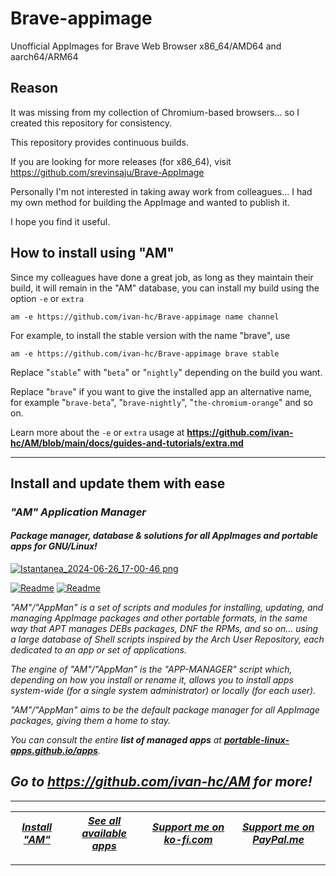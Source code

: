 # Brave-appimage
Unofficial AppImages for Brave Web Browser x86_64/AMD64 and aarch64/ARM64

## Reason
It was missing from my collection of Chromium-based browsers... so I created this repository for consistency.

This repository provides continuous builds.

If you are looking for more releases (for x86_64), visit https://github.com/srevinsaju/Brave-AppImage

Personally I'm not interested in taking away work from colleagues... I had my own method for building the AppImage and wanted to publish it.

I hope you find it useful.

## How to install using "AM"
Since my colleagues have done a great job, as long as they maintain their build, it will remain in the "AM" database, you can install my build using the option `-e` or `extra`
```
am -e https://github.com/ivan-hc/Brave-appimage name channel
```
For example, to install the stable version with the name "brave", use
```
am -e https://github.com/ivan-hc/Brave-appimage brave stable
```
Replace "`stable`" with "`beta`" or "`nightly`" depending on the build you want.

Replace "`brave`" if you want to give the installed app an alternative name, for example "`brave-beta`", "`brave-nightly`", "`the-chromium-orange`" and so on.

Learn more about the `-e` or `extra` usage at **https://github.com/ivan-hc/AM/blob/main/docs/guides-and-tutorials/extra.md**

------------------------------------------------------------------------

## Install and update them with ease

### *"*AM*" Application Manager* 
#### *Package manager, database & solutions for all AppImages and portable apps for GNU/Linux!*

[![Istantanea_2024-06-26_17-00-46 png](https://github.com/ivan-hc/AM/assets/88724353/671f5eb0-6fb6-4392-b45e-af0ea9271d9b)](https://github.com/ivan-hc/AM)

[![Readme](https://img.shields.io/github/stars/ivan-hc/AM?label=%E2%AD%90&style=for-the-badge)](https://github.com/ivan-hc/AM/stargazers) [![Readme](https://img.shields.io/github/license/ivan-hc/AM?label=&style=for-the-badge)](https://github.com/ivan-hc/AM/blob/main/LICENSE)

*"AM"/"AppMan" is a set of scripts and modules for installing, updating, and managing AppImage packages and other portable formats, in the same way that APT manages DEBs packages, DNF the RPMs, and so on... using a large database of Shell scripts inspired by the Arch User Repository, each dedicated to an app or set of applications.*

*The engine of "AM"/"AppMan" is the "APP-MANAGER" script which, depending on how you install or rename it, allows you to install apps system-wide (for a single system administrator) or locally (for each user).*

*"AM"/"AppMan" aims to be the default package manager for all AppImage packages, giving them a home to stay.*

*You can consult the entire **list of managed apps** at [**portable-linux-apps.github.io/apps**](https://portable-linux-apps.github.io/apps).*

## *Go to *https://github.com/ivan-hc/AM* for more!*

------------------------------------------------------------------------

| [***Install "AM"***](https://github.com/ivan-hc/AM) | [***See all available apps***](https://portable-linux-apps.github.io) | [***Support me on ko-fi.com***](https://ko-fi.com/IvanAlexHC) | [***Support me on PayPal.me***](https://paypal.me/IvanAlexHC) |
| - | - | - | - |

------------------------------------------------------------------------
